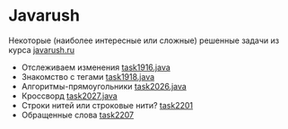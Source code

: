 # Javarush
Некоторые (наиболее интересные или сложные) решенные задачи из курса [javarush.ru](https://javarush.ru)

* Отслеживаем изменения [task1916.java](task1916.java)
* Знакомство с тегами [task1918.java](task1918.java)
* Алгоритмы-прямоугольники [task2026.java](task2026.java)
* Кроссворд [task2027.java](task2027.java)
* Строки нитей или строковые нити? [task2201](task2201)
* Обращенные слова [task2207](task2207)
